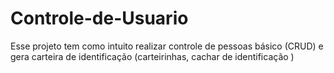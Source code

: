 # Controle-de-Usuario
Esse projeto tem como intuito realizar controle de pessoas básico (CRUD) e gera carteira de identificação (carteirinhas, cachar de identificação )
